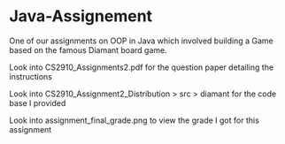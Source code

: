# Java-Assignement
 One of our assignments on OOP in Java which involved building a Game based on the famous Diamant board game.
 
 Look into CS2910_Assignments2.pdf for the question paper detailing the instructions
 
 Look into CS2910_Assignment2_Distribution > src > diamant for the code base I provided
 
 Look into assignment_final_grade.png to view the grade I got for this assignment 
